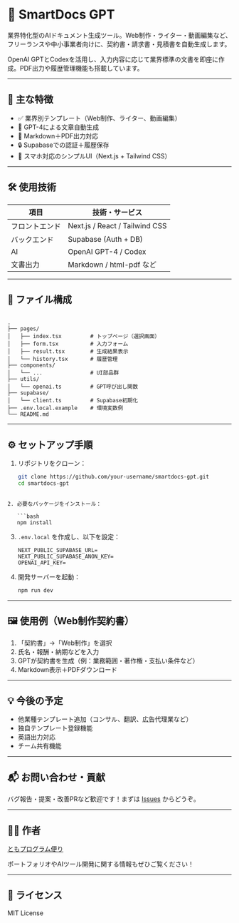 # 📄 SmartDocs GPT

業界特化型のAIドキュメント生成ツール。Web制作・ライター・動画編集など、フリーランスや中小事業者向けに、契約書・請求書・見積書を自動生成します。

OpenAI GPTとCodexを活用し、入力内容に応じて業界標準の文書を即座に作成。PDF出力や履歴管理機能も搭載しています。

---

## 🚀 主な特徴

- ✅ 業界別テンプレート（Web制作、ライター、動画編集）
- 🧠 GPT-4による文章自動生成
- 🧾 Markdown＋PDF出力対応
- 🔒 Supabaseでの認証＋履歴保存
- 📱 スマホ対応のシンプルUI（Next.js + Tailwind CSS）

---

## 🛠️ 使用技術

| 項目        | 技術・サービス              |
|-------------|------------------------------|
| フロントエンド | Next.js / React / Tailwind CSS |
| バックエンド   | Supabase (Auth + DB)         |
| AI          | OpenAI GPT-4 / Codex         |
| 文書出力     | Markdown / html-pdf など      |

---

## 📂 ファイル構成

```

.
├── pages/
│   ├── index.tsx         # トップページ（選択画面）
│   ├── form.tsx          # 入力フォーム
│   ├── result.tsx        # 生成結果表示
│   └── history.tsx       # 履歴管理
├── components/
│   └── ...               # UI部品群
├── utils/
│   └── openai.ts         # GPT呼び出し関数
├── supabase/
│   └── client.ts         # Supabase初期化
├── .env.local.example    # 環境変数例
└── README.md

````

---

## ⚙️ セットアップ手順

1. リポジトリをクローン：
   ```bash
   git clone https://github.com/your-username/smartdocs-gpt.git
   cd smartdocs-gpt
```

2. 必要なパッケージをインストール：

   ```bash
   npm install
   ```

3. `.env.local` を作成し、以下を設定：

   ```
   NEXT_PUBLIC_SUPABASE_URL=
   NEXT_PUBLIC_SUPABASE_ANON_KEY=
   OPENAI_API_KEY=
   ```

4. 開発サーバーを起動：

   ```bash
   npm run dev
   ```

---

## 🖼️ 使用例（Web制作契約書）

1. 「契約書」→「Web制作」を選択
2. 氏名・報酬・納期などを入力
3. GPTが契約書を生成（例：業務範囲・著作権・支払い条件など）
4. Markdown表示＋PDFダウンロード

---

## 💡 今後の予定

* 他業種テンプレート追加（コンサル、翻訳、広告代理業など）
* 独自テンプレート登録機能
* 英語出力対応
* チーム共有機能

---

## 📬 お問い合わせ・貢献

バグ報告・提案・改善PRなど歓迎です！まずは [Issues](https://github.com/your-username/smartdocs-gpt/issues) からどうぞ。

---
## 🧑‍💻 作者

[ともプログラム便り](https://github.com/TomoProgrammingDayori)

ポートフォリオやAIツール開発に関する情報もぜひご覧ください！


---

## 📄 ライセンス

MIT License

